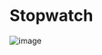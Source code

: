 # Stopwatch
![image](https://github.com/user-attachments/assets/eb38b924-279a-48f9-b99b-64041b5949e2)

